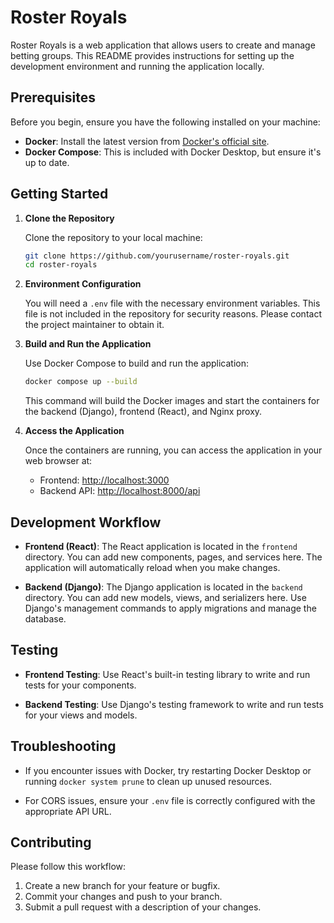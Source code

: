 # Roster Royals

Roster Royals is a web application that allows users to create and manage betting groups. This README provides instructions for setting up the development environment and running the application locally.

## Prerequisites

Before you begin, ensure you have the following installed on your machine:

- **Docker**: Install the latest version from [Docker's official site](https://www.docker.com/products/docker-desktop).
- **Docker Compose**: This is included with Docker Desktop, but ensure it's up to date.

## Getting Started

1. **Clone the Repository**

   Clone the repository to your local machine:

   ```bash
   git clone https://github.com/yourusername/roster-royals.git
   cd roster-royals
   ```

2. **Environment Configuration**

   You will need a `.env` file with the necessary environment variables. This file is not included in the repository for security reasons. Please contact the project maintainer to obtain it.

3. **Build and Run the Application**

   Use Docker Compose to build and run the application:

   ```bash
   docker compose up --build
   ```

   This command will build the Docker images and start the containers for the backend (Django), frontend (React), and Nginx proxy.

4. **Access the Application**

   Once the containers are running, you can access the application in your web browser at:

   - Frontend: [http://localhost:3000](http://localhost:3000)
   - Backend API: [http://localhost:8000/api](http://localhost:8000/api)

## Development Workflow

- **Frontend (React)**: The React application is located in the `frontend` directory. You can add new components, pages, and services here. The application will automatically reload when you make changes.

- **Backend (Django)**: The Django application is located in the `backend` directory. You can add new models, views, and serializers here. Use Django's management commands to apply migrations and manage the database.

## Testing

- **Frontend Testing**: Use React's built-in testing library to write and run tests for your components.

- **Backend Testing**: Use Django's testing framework to write and run tests for your views and models.

## Troubleshooting

- If you encounter issues with Docker, try restarting Docker Desktop or running `docker system prune` to clean up unused resources.

- For CORS issues, ensure your `.env` file is correctly configured with the appropriate API URL.

## Contributing

Please follow this workflow:

1. Create a new branch for your feature or bugfix.
2. Commit your changes and push to your branch.
3. Submit a pull request with a description of your changes.
